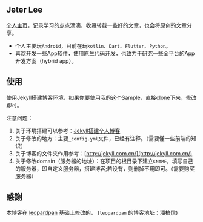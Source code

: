 ## Jeter Lee

[个人主页](https://Jeterlee.github.io)，记录学习的点点滴滴，收藏转载一些好的文章，也会将原创的文章分享。

- 个人主要玩`Android`，目前在玩`kotlin`、`Dart`、`Flutter`、`Python`。
- 喜欢开发一些App软件，使用原生代码开发，也致力于研究一些全平台的App开发方案（hybrid app）。


## 使用

使用Jekyll搭建博客环境，如果你要使用我的这个Sample，直接clone下来，修改即可。

注意问题：
1. 关于环境搭建可以参考：[Jekyll搭建个人博客](http://baixin.io/2016/10/jekyll_tutorials1/)
2. 关于修改的地方：主要`_config.yml`文件，已经有注释。（需要懂一些前端的知识）
3. 关于博客的文件夹作用参考：[http://jekyll.com.cn/](http://jekyll.com.cn/)
4. 关于修改domain（服务器的地址）：在项目的根目录下建立`CNAME`，填写自己的服务器，即自定义服务器，搭建博客;若没有，则删掉不用即可。（需要购买服务器）


## 感謝

本博客在 [leopardpan](https://github.com/leopardpan/leopardpan.github.io) 基础上修改的。 (`leopardpan` 的博客地址：[潘柏信](http://baixin.io)) 
